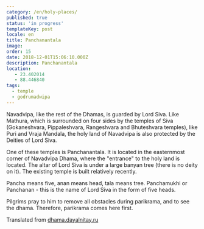 ```yaml
---
category: /en/holy-places/
published: true
status: 'in progress'
templateKey: post
locale: en
title: Panchanantala
image:
order: 15
date: 2018-12-01T15:06:10.000Z
description: Panchanantala
location:
   - 23.402014
   - 88.446840
tags:
  - temple
  - godrumadwipa
---
```

Navadvipa, like the rest of the Dhamas, is guarded by Lord Siva. Like Mathura, which is surrounded on four sides by the temples of Siva (Gokaneshvara, Pippaleshvara, Rangeshvara and Bhuteshvara temples), like Puri and Vraja Mandala, the holy land of Navadvipa is also protected by the Deities of Lord Siva.

One of these temples is Panchanantala. It is located in the easternmost corner of Navadvipa Dhama, where the "entrance" to the holy land is located. The altar of Lord Siva is under a large banyan tree (there is no deity on it). The existing temple is built relatively recently.

Pancha means five, anan means head, tala means tree. Panchamukhi or Panchanan - this is the name of Lord Siva in the form of five heads.

Pilgrims pray to him to remove all obstacles during parikrama, and to see the dhama. Therefore, parikrama comes here first.

Translated from [dhama.dayalnitay.ru](http://dhama.dayalnitay.ru/)

<tbd locale="en" url="mailto:haribol@mayapur.live"></tbd>
